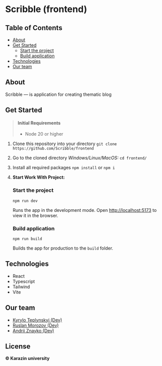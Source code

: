 # Scribble (frontend)

## Table of Contents
- [About](#about)
- [Get Started](#get-started)
     - [Start the project](#start-the-project)
     - [Build application](#build-application)
- [Technologies](#technologies)
- [Our team](#our-team)

## About

Scribble — is application for creating thematic blog

## Get Started

>#### Initial Requirements
> * Node 20 or higher

  1. Clone this repository into your directory
    ```git clone https://github.com/Scribble/frontend```
    <br>
  2. Go to the cloned directory
    _Windows/Linux/MacOS:_ 
    ```cd frontend/```
    <br>
  3. Install all required packages
    ```npm install``` or ```npm i```
    <br>
  4. __Start Work With Project:__ 
     ### Start the project

     ```
     npm run dev
     ```

     Runs the app in the development mode.
     Open [http://localhost:5173](http://localhost:5173) to view it in the browser.

     ### Build application

     ```
     npm run build
     ```

     Builds the app for production to the `build` folder.

## Technologies
* React
* Typescript
* Tailwind
* Vite

## Our team
* [Kyrylo Teplynskyi (Dev)](https://github.com/4Kirishy)
* [Ruslan Morozov (Dev)](https://github.com/Ruslanchik01)
* [Andrii Znayko (Dev)](https://github.com/ldaxss)


## License
  __©️ Karazin university__
